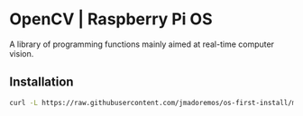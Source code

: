 # OpenCV | Raspberry Pi OS

A library of programming functions mainly aimed at real-time computer vision.

## Installation

```bash
curl -L https://raw.githubusercontent.com/jmadoremos/os-first-install/master/linux/rpi/opencv/install.sh | bash
```
